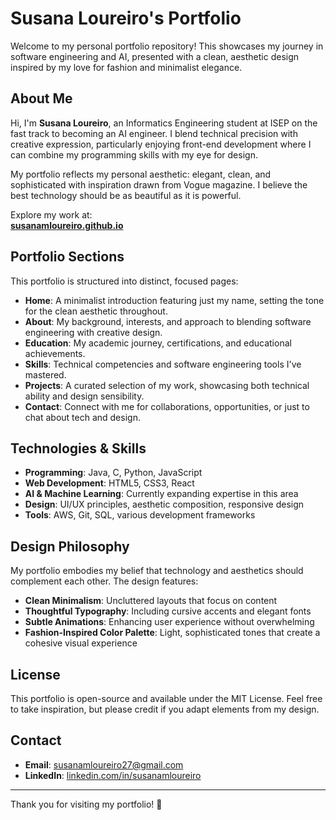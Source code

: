 # Susana Loureiro's Portfolio

Welcome to my personal portfolio repository! This showcases my journey in software engineering and AI, presented with a clean, aesthetic design inspired by my love for fashion and minimalist elegance.

## About Me

Hi, I'm **Susana Loureiro**, an Informatics Engineering student at ISEP on the fast track to becoming an AI engineer. I blend technical precision with creative expression, particularly enjoying front-end development where I can combine my programming skills with my eye for design.

My portfolio reflects my personal aesthetic: elegant, clean, and sophisticated with inspiration drawn from Vogue magazine. I believe the best technology should be as beautiful as it is powerful.

Explore my work at:  
**[susanamloureiro.github.io](https://susanamloureiro.github.io)**

## Portfolio Sections

This portfolio is structured into distinct, focused pages:
- **Home**: A minimalist introduction featuring just my name, setting the tone for the clean aesthetic throughout.
- **About**: My background, interests, and approach to blending software engineering with creative design.
- **Education**: My academic journey, certifications, and educational achievements.
- **Skills**: Technical competencies and software engineering tools I've mastered.
- **Projects**: A curated selection of my work, showcasing both technical ability and design sensibility.
- **Contact**: Connect with me for collaborations, opportunities, or just to chat about tech and design.

## Technologies & Skills

- **Programming**: Java, C, Python, JavaScript
- **Web Development**: HTML5, CSS3, React
- **AI & Machine Learning**: Currently expanding expertise in this area
- **Design**: UI/UX principles, aesthetic composition, responsive design
- **Tools**: AWS, Git, SQL, various development frameworks

## Design Philosophy

My portfolio embodies my belief that technology and aesthetics should complement each other. The design features:
- **Clean Minimalism**: Uncluttered layouts that focus on content
- **Thoughtful Typography**: Including cursive accents and elegant fonts
- **Subtle Animations**: Enhancing user experience without overwhelming
- **Fashion-Inspired Color Palette**: Light, sophisticated tones that create a cohesive visual experience

## License

This portfolio is open-source and available under the MIT License. Feel free to take inspiration, but please credit if you adapt elements from my design.

## Contact

- **Email**: [susanamloureiro27@gmail.com](mailto:susanamloureiro27@gmail.com)
- **LinkedIn**: [linkedin.com/in/susanamloureiro](https://linkedin.com/in/susanamloureiro)

---

Thank you for visiting my portfolio! 💖
